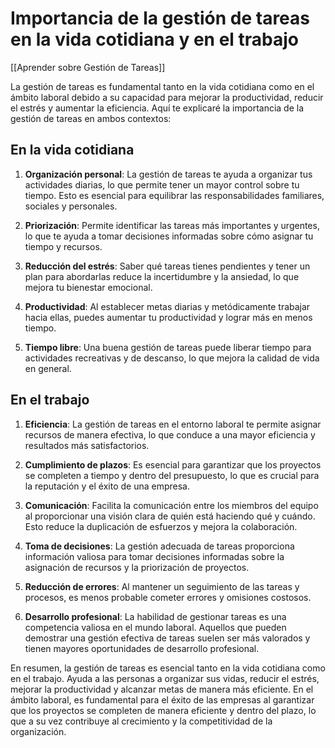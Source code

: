 # Importancia de la gestión de tareas en la vida cotidiana y en el trabajo

[[Aprender sobre Gestión de Tareas]]
  
La gestión de tareas es fundamental tanto en la vida cotidiana como en el ámbito laboral debido a su capacidad para mejorar la productividad, reducir el estrés y aumentar la eficiencia. Aquí te explicaré la importancia de la gestión de tareas en ambos contextos:

## En la vida cotidiana

1. **Organización personal**: La gestión de tareas te ayuda a organizar tus actividades diarias, lo que permite tener un mayor control sobre tu tiempo. Esto es esencial para equilibrar las responsabilidades familiares, sociales y personales.
    
2. **Priorización**: Permite identificar las tareas más importantes y urgentes, lo que te ayuda a tomar decisiones informadas sobre cómo asignar tu tiempo y recursos.
    
3. **Reducción del estrés**: Saber qué tareas tienes pendientes y tener un plan para abordarlas reduce la incertidumbre y la ansiedad, lo que mejora tu bienestar emocional.
    
4. **Productividad**: Al establecer metas diarias y metódicamente trabajar hacia ellas, puedes aumentar tu productividad y lograr más en menos tiempo.
    
5. **Tiempo libre**: Una buena gestión de tareas puede liberar tiempo para actividades recreativas y de descanso, lo que mejora la calidad de vida en general.
    
## En el trabajo

1. **Eficiencia**: La gestión de tareas en el entorno laboral te permite asignar recursos de manera efectiva, lo que conduce a una mayor eficiencia y resultados más satisfactorios.
    
2. **Cumplimiento de plazos**: Es esencial para garantizar que los proyectos se completen a tiempo y dentro del presupuesto, lo que es crucial para la reputación y el éxito de una empresa.
    
3. **Comunicación**: Facilita la comunicación entre los miembros del equipo al proporcionar una visión clara de quién está haciendo qué y cuándo. Esto reduce la duplicación de esfuerzos y mejora la colaboración.
    
4. **Toma de decisiones**: La gestión adecuada de tareas proporciona información valiosa para tomar decisiones informadas sobre la asignación de recursos y la priorización de proyectos.
    
5. **Reducción de errores**: Al mantener un seguimiento de las tareas y procesos, es menos probable cometer errores y omisiones costosos.
    
6. **Desarrollo profesional**: La habilidad de gestionar tareas es una competencia valiosa en el mundo laboral. Aquellos que pueden demostrar una gestión efectiva de tareas suelen ser más valorados y tienen mayores oportunidades de desarrollo profesional.
    

En resumen, la gestión de tareas es esencial tanto en la vida cotidiana como en el trabajo. Ayuda a las personas a organizar sus vidas, reducir el estrés, mejorar la productividad y alcanzar metas de manera más eficiente. En el ámbito laboral, es fundamental para el éxito de las empresas al garantizar que los proyectos se completen de manera eficiente y dentro del plazo, lo que a su vez contribuye al crecimiento y la competitividad de la organización.